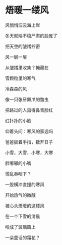 # 焐暖一缕风

风悄悄泅云海上岸 

冬天就端不稳严肃的脸庞了 

把天空的皱褶拧密 

风一层一层 

从皱褶里收集？掩藏在 

雪颗粒里的寒气 

冷森森的风 

像一只张牙舞爪的螫虫 

把路过的人蜇得鼻青脸红 

红扑扑的小脸 

仰着头问：寒风的家远吗 

爸爸扳着手指，数开日子 

小雪，大雪，小寒，大寒 

胖嘟嘟的小嘴 

慌乱吞咽下？ 

一股横冲直撞的寒风 

开始热气的微醺 

被心头焐暖的这缕风 

在一个下雪的清晨 

哈成了玻璃窗上 

一朵童话的霜花？
